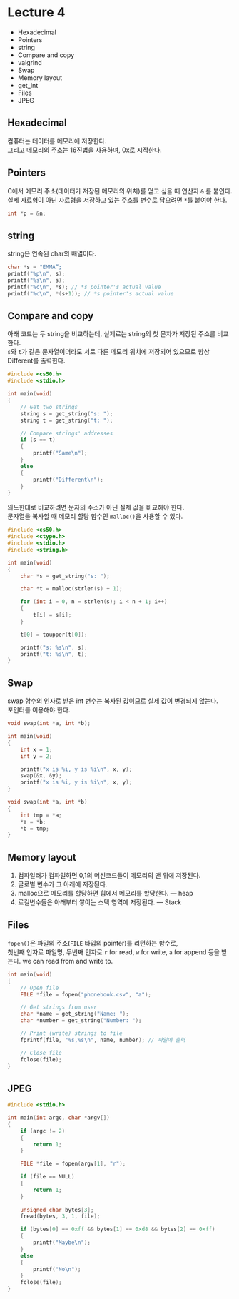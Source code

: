 # Lecture 4
- Hexadecimal
- Pointers
- string
- Compare and copy
- valgrind
- Swap
- Memory layout
- get_int
- Files
- JPEG

## Hexadecimal
컴퓨터는 데이터를 메모리에 저장한다.  
그리고 메모리의 주소는 16진법을 사용하며, 0x로 시작한다.  

## Pointers
C에서 메모리 주소(데이터가 저장된 메모리의 위치)를 얻고 싶을 때 연산자 `&` 를 붙인다.  
실제 자료형이 아닌 자료형을 저장하고 있는 주소를 변수로 담으려면 `*`를 붙여야 한다.  
```c
int *p = &n;
```

## string
string은 연속된 char의 배열이다.
```c
char *s = "EMMA”;
printf("%p\n", s);
printf("%s\n", s);
printf("%c\n", *s); // *s pointer's actual value
printf("%c\n", *(s+1)); // *s pointer's actual value
```

## Compare and copy
아래 코드는 두 string을 비교하는데, 실제로는 string의 첫 문자가 저장된 주소를 비교한다.  
`s`와 `t`가 같은 문자열이더라도 서로 다른 메모리 위치에 저장되어 있으므로 항상 Different를 출력한다.
```c
#include <cs50.h>
#include <stdio.h>

int main(void)
{
    // Get two strings
    string s = get_string("s: ");
    string t = get_string("t: ");

    // Compare strings' addresses
    if (s == t)
    {
        printf("Same\n");
    }
    else
    {
        printf("Different\n");
    }
}
```
의도한대로 비교하려면 문자의 주소가 아닌 실제 값을 비교해야 한다.  
문자열을 복사할 때 메모리 할당 함수인 `malloc()`을 사용할 수 있다.
```c
#include <cs50.h>
#include <ctype.h>
#include <stdio.h>
#include <string.h>

int main(void)
{
    char *s = get_string("s: ");

    char *t = malloc(strlen(s) + 1);

    for (int i = 0, n = strlen(s); i < n + 1; i++)
    {
        t[i] = s[i];
    }

    t[0] = toupper(t[0]);

    printf("s: %s\n", s);
    printf("t: %s\n", t);
}
```
## Swap
swap 함수의 인자로 받은 int 변수는 복사된 값이므로 실제 값이 변경되지 않는다.  
포인터를 이용해야 한다.  
```c
void swap(int *a, int *b);

int main(void)
{
    int x = 1;
    int y = 2;

    printf("x is %i, y is %i\n", x, y);
    swap(&x, &y);
    printf("x is %i, y is %i\n", x, y);
}

void swap(int *a, int *b)
{
    int tmp = *a;
    *a = *b;
    *b = tmp;
}
```
## Memory layout
1. 컴파일러가 컴파일하면 0,1의 머신코드들이 메모리의 맨 위에 저장된다.  
2. 글로벌 변수가 그 아래에 저장된다.  
3. malloc으로 메모리를 할당하면 힙에서 메모리를 할당한다. — heap  
4. 로컬변수들은 아래부터 쌓이는 스택 영역에 저장된다. — Stack  

## Files
`fopen()`은 파일의 주소(`FILE` 타입의 pointer)를 리턴하는 함수로,  
첫번째 인자로 파일명, 두번째 인자로 `r` for read, `w` for write, `a` for append 등을 받는다.
we can read from and write to.
```c
int main(void)
{
    // Open file
    FILE *file = fopen("phonebook.csv", "a");

    // Get strings from user
    char *name = get_string("Name: ");
    char *number = get_string("Number: ");

    // Print (write) strings to file
    fprintf(file, "%s,%s\n", name, number); // 파일에 출력

    // Close file
    fclose(file);
}
```
## JPEG
```c
#include <stdio.h>

int main(int argc, char *argv[])
{
    if (argc != 2)
    {
        return 1;
    }

    FILE *file = fopen(argv[1], "r");

    if (file == NULL)
    {
        return 1;
    }
 
    unsigned char bytes[3];
    fread(bytes, 3, 1, file);

    if (bytes[0] == 0xff && bytes[1] == 0xd8 && bytes[2] == 0xff)
    {
        printf("Maybe\n");
    }
    else
    {
        printf("No\n");
    }
    fclose(file);
}
```

